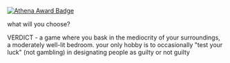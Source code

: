 [![Athena Award Badge](https://img.shields.io/endpoint?url=https%3A%2F%2Faward.athena.hackclub.com%2Fapi%2Fbadge)](https://award.athena.hackclub.com?utm_source=readme)

what will you choose?

VERDICT - a game where you bask in the mediocrity of your surroundings, a moderately well-lit bedroom. your only hobby is to occasionally "test your luck" (not gambling) in designating people as guilty or not guilty

